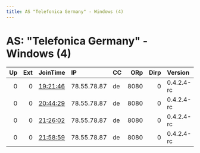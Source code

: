 ```yaml
---
title: AS "Telefonica Germany" - Windows (4)
---
```


# AS: "Telefonica Germany" - Windows (4)

|   Up |   Ext | JoinTime                                                                                            | IP          | CC   |   ORp |   Dirp | Version    | Contact   | Nickname   |   eFamMembers |
|-----:|------:|:----------------------------------------------------------------------------------------------------|:------------|:-----|------:|-------:|:-----------|:----------|:-----------|--------------:|
|    0 |     0 | [19:21:46](https://metrics.torproject.org/rs.html#details/DCCCAE83FC44BC9A63BF175D082F96DDD1544C76) | 78.55.78.87 | de   |  8080 |      0 | 0.4.2.4-rc | None      | BummBumm   |             1 |
|    0 |     0 | [20:44:29](https://metrics.torproject.org/rs.html#details/18E7A535BD8D67875B20F72C576ECD80D8669357) | 78.55.78.87 | de   |  8080 |      0 | 0.4.2.4-rc | None      | BummBumm   |             1 |
|    0 |     0 | [21:26:02](https://metrics.torproject.org/rs.html#details/96BB4695E753E743EDC4245B93B283A21F32A8BB) | 78.55.78.87 | de   |  8080 |      0 | 0.4.2.4-rc | None      | BummBumm   |             1 |
|    0 |     0 | [21:58:59](https://metrics.torproject.org/rs.html#details/A6208BF6B9FC7D3BE760EA4CF323294FC19E3E38) | 78.55.78.87 | de   |  8080 |      0 | 0.4.2.4-rc | None      | BummBumm   |             1 |
